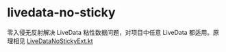 # livedata-no-sticky
零入侵无反射解决 LiveData 粘性数据问题，对项目中任意 LiveData 都适用。原理相见 [LiveDataNoStickyExt.kt](https://github.com/groooooomit/livedata-no-sticky/blob/main/LiveDataNoSticky/livedata-no-sticky/src/main/java/com/bfu/livedata/nosticky/LiveDataNoStickyExt.kt)
